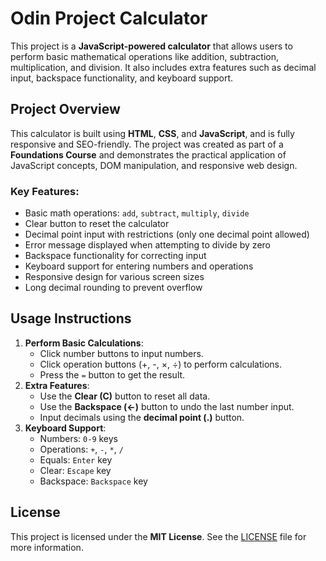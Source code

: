 # Odin Project Calculator

This project is a **JavaScript-powered calculator** that allows users to perform basic mathematical operations like addition, subtraction, multiplication, and division. It also includes extra features such as decimal input, backspace functionality, and keyboard support.

## Project Overview

This calculator is built using **HTML**, **CSS**, and **JavaScript**, and is fully responsive and SEO-friendly. The project was created as part of a **Foundations Course** and demonstrates the practical application of JavaScript concepts, DOM manipulation, and responsive web design.

### Key Features:

- Basic math operations: `add`, `subtract`, `multiply`, `divide`
- Clear button to reset the calculator
- Decimal point input with restrictions (only one decimal point allowed)
- Error message displayed when attempting to divide by zero
- Backspace functionality for correcting input
- Keyboard support for entering numbers and operations
- Responsive design for various screen sizes
- Long decimal rounding to prevent overflow

## Usage Instructions

1. **Perform Basic Calculations**:
   - Click number buttons to input numbers.
   - Click operation buttons (+, -, ×, ÷) to perform calculations.
   - Press the `=` button to get the result.
2. **Extra Features**:
   - Use the **Clear (C)** button to reset all data.
   - Use the **Backspace (←)** button to undo the last number input.
   - Input decimals using the **decimal point (.)** button.
3. **Keyboard Support**:
   - Numbers: `0-9` keys
   - Operations: `+`, `-`, `*`, `/`
   - Equals: `Enter` key
   - Clear: `Escape` key
   - Backspace: `Backspace` key

## License

This project is licensed under the **MIT License**. See the [LICENSE](LICENSE) file for more information.
